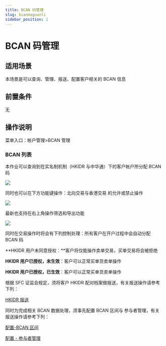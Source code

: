```yaml
---
title: BCAN 码管理
slug: bcanmaguanli
sidebar_position: 1
---
```



# BCAN 码管理

## 适用场景

本场景是可以查询、管理、报送、配置客户相关的 BCAN 信息

## 前置条件

无

## 操作说明

菜单入口：帐户管理&gt;BCAN 管理

### BCAN 列表

本作业可以查询到在实名制机制（HKIDR 与中华通）下的客户帐户所分配 BCAN 码

<img src="/assets/ADQtb5Cx0o5NQTxhGdAcpEhjn7S.png" src-width="1280" src-height="621" align="center"/>

同时也可以在下方功能键操作：北向交易与香港交易 的允许或禁止操作

<img src="/assets/MzK8bxfvrozeyjx4CHmcq9YBnBd.png" src-width="3222" src-height="1604" align="center"/>

最新也支持在右上角操作筛选和导出功能

<img src="/assets/Tcc8bepX7o6X5Ox2tJScjpaynkc.png" src-width="3204" src-height="630" align="center"/>

同时在交易操作时将会有下列控制处理：所有客户在开户过程中会自动分配 BCAN 码

**HKIDR 用户未同意授权：**客户将仅能操作卖单交易，买单交易将会被拒绝

**HKIDR 用户已授权，未生效**：客户可以正常买单货卖单操作

**HKIDR 用户已授权，已生效**：客户可以正常买单货卖单操作

根据 SFC 证监会规定，须将客户 HKIDR 配对档案做报送，有关报送操作请参考下列：

[HKIDR 报送](./T8IiwGsqdih0XDkLsfFc3hNcnqf) 

同时为完成相关 BCAN 数据处理，须事先配置 BCAN 区间与 参与者管理，有关报送操作请参考下列：

[配置-BCAN 区间](./Intlw1TqbijZw2kFGqXcx2ZrnPg) 

[配置 - 参与者管理](./DUjAw62kGicB7jken4CcBaYpnCd) 

